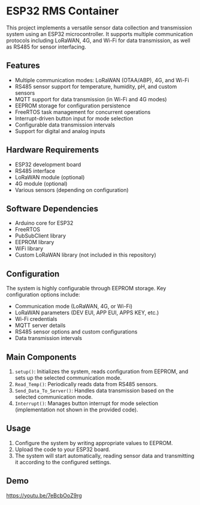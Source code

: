 # ESP32 RMS Container

This project implements a versatile sensor data collection and transmission system using an ESP32 microcontroller. It supports multiple communication protocols including LoRaWAN, 4G, and Wi-Fi for data transmission, as well as RS485 for sensor interfacing.

## Features

- Multiple communication modes: LoRaWAN (OTAA/ABP), 4G, and Wi-Fi
- RS485 sensor support for temperature, humidity, pH, and custom sensors
- MQTT support for data transmission (in Wi-Fi and 4G modes)
- EEPROM storage for configuration persistence
- FreeRTOS task management for concurrent operations
- Interrupt-driven button input for mode selection
- Configurable data transmission intervals
- Support for digital and analog inputs

## Hardware Requirements

- ESP32 development board
- RS485 interface
- LoRaWAN module (optional)
- 4G module (optional)
- Various sensors (depending on configuration)

## Software Dependencies

- Arduino core for ESP32
- FreeRTOS
- PubSubClient library
- EEPROM library
- WiFi library
- Custom LoRaWAN library (not included in this repository)

## Configuration

The system is highly configurable through EEPROM storage. Key configuration options include:

- Communication mode (LoRaWAN, 4G, or Wi-Fi)
- LoRaWAN parameters (DEV EUI, APP EUI, APPS KEY, etc.)
- Wi-Fi credentials
- MQTT server details
- RS485 sensor options and custom configurations
- Data transmission intervals

## Main Components

1. `setup()`: Initializes the system, reads configuration from EEPROM, and sets up the selected communication mode.
2. `Read_Temp()`: Periodically reads data from RS485 sensors.
3. `Send_Data_To_Server()`: Handles data transmission based on the selected communication mode.
4. `Interrupt()`: Manages button interrupt for mode selection (implementation not shown in the provided code).

## Usage

1. Configure the system by writing appropriate values to EEPROM.
2. Upload the code to your ESP32 board.
3. The system will start automatically, reading sensor data and transmitting it according to the configured settings.

## Demo
https://youtu.be/7eBcbOoZ9rg
